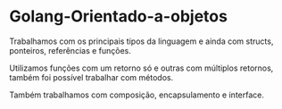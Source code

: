 # Golang-Orientado-a-objetos

Trabalhamos com os principais tipos da linguagem e ainda com structs, ponteiros, referências e funções.

Utilizamos funções com um retorno só e outras com múltiplos retornos, também foi possível trabalhar com métodos.

Também trabalhamos com composição, encapsulamento e interface.
